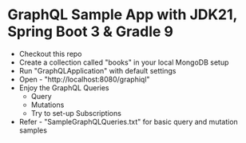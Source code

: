 # GraphQL Sample App with JDK21, Spring Boot 3 & Gradle 9
* Checkout this repo
* Create a collection called "books" in your local MongoDB setup
* Run "GraphQLApplication" with default settings
* Open - "http://localhost:8080/graphiql"
* Enjoy the GraphQL Queries
  * Query
  * Mutations 
  * Try to set-up Subscriptions
* Refer - "SampleGraphQLQueries.txt" for basic query and mutation samples